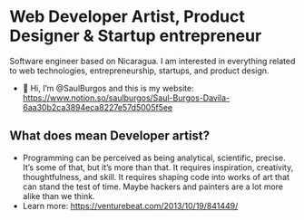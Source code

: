 

# Web Developer Artist, Product Designer & Startup entrepreneur
Software engineer based on Nicaragua.  I am interested in everything related to web technologies, entrepreneurship, startups, and product design. 
- 👋 Hi, I’m @SaulBurgos and this is my website: https://www.notion.so/saulburgos/Saul-Burgos-Davila-6aa30b2ca3894eca8227e57d5005f5ee

## What does mean Developer artist?
- Programming can be perceived as being analytical, scientific, precise. It’s some of that, but it’s more than that. It requires inspiration, creativity, thoughtfulness, and skill. It requires shaping code into works of art that can stand the test of time. Maybe hackers and painters are a lot more alike than we think.  
- Learn more: https://venturebeat.com/2013/10/19/841449/
